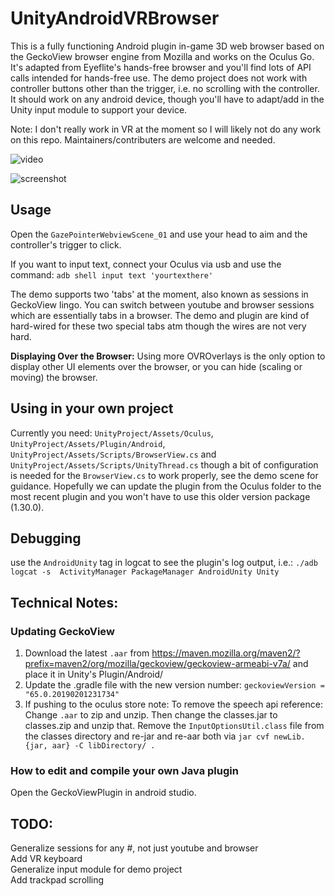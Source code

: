 # UnityAndroidVRBrowser
This is a fully functioning Android plugin in-game 3D web browser based on the GeckoView browser engine from Mozilla and works on the Oculus Go. It's adapted from Eyeflite's hands-free browser and you'll find lots of API calls intended for hands-free use. The demo project does not work with controller buttons other than the trigger, i.e. no scrolling with the controller. It should work on any android device, though you'll have to adapt/add in the Unity input module to support your device.

Note: I don't really work in VR at the moment so I will likely not do any work on this repo. Maintainers/contributers are welcome and needed.

![video](https://raw.githubusercontent.com/IanPhilips/UnityAndroidVRBrowser/master/output.gif)


![screenshot](https://raw.githubusercontent.com/IanPhilips/UnityAndroidVRBrowser/master/webview.png)




## Usage
Open the `GazePointerWebviewScene_01` and use your head to aim and the controller's trigger to click. 

If you want to input text, connect your Oculus via usb and use the command: `adb shell input text 'yourtexthere'`

The demo supports two 'tabs' at the moment, also known as sessions in GeckoView lingo. You can switch between youtube and browser sessions which are essentially tabs in a browser. The demo and plugin are kind of hard-wired for these two special tabs atm though the wires are not very hard.

**Displaying Over the Browser:** Using more OVROverlays is the only option to display other UI elements over the browser, or you can hide (scaling or moving) the browser.

## Using in your own project
Currently you need: `UnityProject/Assets/Oculus`, `UnityProject/Assets/Plugin/Android`, `UnityProject/Assets/Scripts/BrowserView.cs` and `UnityProject/Assets/Scripts/UnityThread.cs` though a bit of configuration is needed for the `BrowserView.cs` to work properly, see the demo scene for guidance. Hopefully we can update the plugin from the Oculus folder to the most recent plugin and you won't have to use this older version package (1.30.0).
 
## Debugging
use the `AndroidUnity` tag in logcat to see the plugin's log output, i.e.:
`./adb logcat -s  ActivityManager PackageManager AndroidUnity Unity` 

## Technical Notes:

### Updating GeckoView  
1. Download the latest `.aar` from https://maven.mozilla.org/maven2/?prefix=maven2/org/mozilla/geckoview/geckoview-armeabi-v7a/ and place it in Unity's Plugin/Android/  
2. Update the .gradle file with the new version number: `geckoviewVersion = "65.0.20190201231734"`  
3. If pushing to the oculus store note: To remove the speech api reference: Change `.aar` to zip and unzip. Then change the classes.jar to classes.zip and unzip that. Remove the `InputOptionsUtil.class` file from the classes directory and re-jar and re-aar both via `jar cvf newLib.{jar, aar} -C libDirectory/ .`

### How to edit and compile your own Java plugin
Open the GeckoViewPlugin in android studio.

## TODO:
Generalize sessions for any #, not just youtube and browser  
Add VR keyboard  
Generalize input module for demo project  
Add trackpad scrolling  




